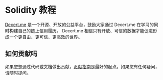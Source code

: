 # Solidity 教程

[Decert.me](https://decert.me/) 是一个开源、开放的公益平台，鼓励大家通过 Decert.me 在学习的同时构建自己的链上信用履历。 Decert.me 相信只有开放、可信的数据才能促进形成一个更自由、更可信、更高效的世界。



## 如何贡献吗
如果您想通过代码或文档做出贡献，[贡献指南](./CONTRIBUTING.md)是最好的起点。如果您有任何疑问，请随时提问。